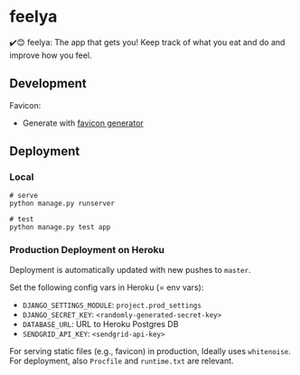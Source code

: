 # feelya

✔️😊 feelya: The app that gets you! Keep track of what you eat and do and improve how you feel. 

## Development

Favicon:

* Generate with [favicon generator](https://realfavicongenerator.net/)

## Deployment

### Local

```
# serve
python manage.py runserver

# test
python manage.py test app
```

### Production Deployment on Heroku

Deployment is automatically updated with new pushes to `master`.

Set the following config vars in Heroku (= env vars):

* `DJANGO_SETTINGS_MODULE`: `project.prod_settings`
* `DJANGO_SECRET_KEY`: `<randomly-generated-secret-key>`
* `DATABASE_URL`: URL to Heroku Postgres DB
* `SENDGRID_API_KEY`: `<sendgrid-api-key>`

For serving static files (e.g., favicon) in production, Ideally uses `whitenoise`.
For deployment, also `Procfile` and `runtime.txt` are relevant.
